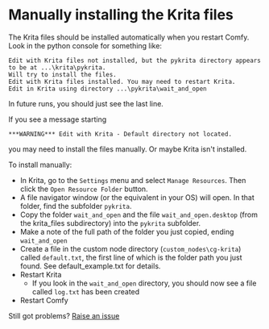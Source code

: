 # Manually installing the Krita files

The Krita files should be installed automatically when you restart Comfy. Look in the python console for something like:

```
Edit with Krita files not installed, but the pykrita directory appears to be at ...\krita\pykrita.
Will try to install the files.
Edit with Krita files installed. You may need to restart Krita.
Edit in Krita using directory ...\pykrita\wait_and_open
```

In future runs, you should just see the last line.

If you see a message starting
```
***WARNING*** Edit with Krita - Default directory not located.
```
you may need to install the files manually. Or maybe Krita isn't installed.

To install manually:

- In Krita, go to the `Settings` menu and select `Manage Resources`. Then click the `Open Resource Folder` button.
- A file navigator window (or the equivalent in your OS) will open. In that folder, find the subfolder `pykrita`.
- Copy the folder `wait_and_open` and the file `wait_and_open.desktop` (from the krita_files subdirectory) into the `pykrita` subfolder.
- Make a note of the full path of the folder you just copied, ending `wait_and_open`
- Create a file in the custom node directory (`custom_nodes\cg-krita`) called `default.txt`, the first line of which is the folder path you just found. 
See default_example.txt for details.
- Restart Krita 
  - If you look in the `wait_and_open` directory, you should now see a file called `log.txt` has been created
- Restart Comfy

Still got problems? [Raise an issue](../issues)